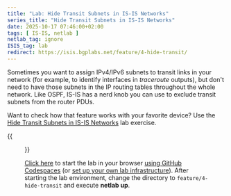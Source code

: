 ```yaml
---
title: "Lab: Hide Transit Subnets in IS-IS Networks"
series_title: "Hide Transit Subnets in IS-IS Networks"
date: 2025-10-17 07:46:00+02:00
tags: [ IS-IS, netlab ]
netlab_tag: ignore
ISIS_tag: lab
redirect: https://isis.bgplabs.net/feature/4-hide-transit/
---
```

Sometimes you want to assign IPv4/IPv6 subnets to transit links in your network (for example, to identify interfaces in *traceroute* outputs), but don't need to have those subnets in the IP routing tables throughout the whole network. Like OSPF, IS-IS has a nerd knob you can use to exclude transit subnets from the router PDUs.

Want to check how that feature works with your favorite device? Use the [Hide Transit Subnets in IS-IS Networks](https://isis.bgplabs.net/feature/4-hide-transit/) lab exercise.

{{<figure src="https://isis.bgplabs.net/feature/topology-hide-transit.png">}}

[Click here](https://github.com/codespaces/new/bgplab/isis) to start the lab in your browser [using GitHub Codespaces](https://isis.bgplabs.net/4-codespaces/) (or [set up your own lab infrastructure](https://isis.bgplabs.net/1-setup/)). After starting the lab environment, change the directory to `feature/4-hide-transit` and execute **netlab up**.
